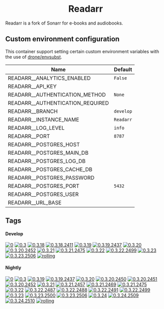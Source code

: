 <!---
NOTE: AUTO-GENERATED FILE
to edit this file, instead edit its template at: ./github/scripts/templates/container/README.md.j2
-->
<div align="center">

# Readarr

</div>

Readarr is a fork of Sonarr for e-books and audiobooks.

## Custom environment configuration

This container support setting certain custom environment variables with the use of [drone/envsubst](https://github.com/drone/envsubst).

| Name                             | Default   |
|----------------------------------|-----------|
| READARR__ANALYTICS_ENABLED       | `False`   |
| READARR__API_KEY                 |           |
| READARR__AUTHENTICATION_METHOD   | `None`    |
| READARR__AUTHENTICATION_REQUIRED |           |
| READARR__BRANCH                  | `develop` |
| READARR__INSTANCE_NAME           | `Readarr` |
| READARR__LOG_LEVEL               | `info`    |
| READARR__PORT                    | `8787`    |
| READARR__POSTGRES_HOST           |           |
| READARR__POSTGRES_MAIN_DB        |           |
| READARR__POSTGRES_LOG_DB         |           |
| READARR__POSTGRES_CACHE_DB       |           |
| READARR__POSTGRES_PASSWORD       |           |
| READARR__POSTGRES_PORT           | `5432`    |
| READARR__POSTGRES_USER           |           |
| READARR__URL_BASE                |           |

## Tags

#### Develop



[![0](https://img.shields.io/badge/0-blue?style=flat-square)](https://github.com/kflix-tv/containers/pkgs/container/readarr-develop-develop/206392437?tag=0)
 [![0.3](https://img.shields.io/badge/0.3-blue?style=flat-square)](https://github.com/kflix-tv/containers/pkgs/container/readarr-develop-develop/206392437?tag=0.3)
 [![0.3.18](https://img.shields.io/badge/0.3.18-blue?style=flat-square)](https://github.com/kflix-tv/containers/pkgs/container/readarr-develop-develop/186050001?tag=0.3.18)
 [![0.3.18.2411](https://img.shields.io/badge/0.3.18.2411-blue?style=flat-square)](https://github.com/kflix-tv/containers/pkgs/container/readarr-develop-develop/186050001?tag=0.3.18.2411)
 [![0.3.19](https://img.shields.io/badge/0.3.19-blue?style=flat-square)](https://github.com/kflix-tv/containers/pkgs/container/readarr-develop-develop/188987635?tag=0.3.19)
 [![0.3.19.2437](https://img.shields.io/badge/0.3.19.2437-blue?style=flat-square)](https://github.com/kflix-tv/containers/pkgs/container/readarr-develop-develop/188987635?tag=0.3.19.2437)
 [![0.3.20](https://img.shields.io/badge/0.3.20-blue?style=flat-square)](https://github.com/kflix-tv/containers/pkgs/container/readarr-develop-develop/191950567?tag=0.3.20)
 [![0.3.20.2452](https://img.shields.io/badge/0.3.20.2452-blue?style=flat-square)](https://github.com/kflix-tv/containers/pkgs/container/readarr-develop-develop/191950567?tag=0.3.20.2452)
 [![0.3.21](https://img.shields.io/badge/0.3.21-blue?style=flat-square)](https://github.com/kflix-tv/containers/pkgs/container/readarr-develop-develop/195051174?tag=0.3.21)
 [![0.3.21.2475](https://img.shields.io/badge/0.3.21.2475-blue?style=flat-square)](https://github.com/kflix-tv/containers/pkgs/container/readarr-develop-develop/195051174?tag=0.3.21.2475)
 [![0.3.22](https://img.shields.io/badge/0.3.22-blue?style=flat-square)](https://github.com/kflix-tv/containers/pkgs/container/readarr-develop-develop/203419563?tag=0.3.22)
 [![0.3.22.2499](https://img.shields.io/badge/0.3.22.2499-blue?style=flat-square)](https://github.com/kflix-tv/containers/pkgs/container/readarr-develop-develop/203419563?tag=0.3.22.2499)
 [![0.3.23](https://img.shields.io/badge/0.3.23-blue?style=flat-square)](https://github.com/kflix-tv/containers/pkgs/container/readarr-develop-develop/206392437?tag=0.3.23)
 [![0.3.23.2506](https://img.shields.io/badge/0.3.23.2506-blue?style=flat-square)](https://github.com/kflix-tv/containers/pkgs/container/readarr-develop-develop/206392437?tag=0.3.23.2506)
 [![rolling](https://img.shields.io/badge/rolling-green?style=flat-square)](https://github.com/kflix-tv/containers/pkgs/container/readarr-develop-develop/206392437?tag=rolling)

#### Nightly



 [![0](https://img.shields.io/badge/0-blue?style=flat-square)](https://github.com/kflix-tv/containers/pkgs/container/readarr-develop-nightly/206299838?tag=0)
 [![0.3](https://img.shields.io/badge/0.3-blue?style=flat-square)](https://github.com/kflix-tv/containers/pkgs/container/readarr-develop-nightly/206299838?tag=0.3)
 [![0.3.19](https://img.shields.io/badge/0.3.19-blue?style=flat-square)](https://github.com/kflix-tv/containers/pkgs/container/readarr-develop-nightly/186049997?tag=0.3.19)
 [![0.3.19.2437](https://img.shields.io/badge/0.3.19.2437-blue?style=flat-square)](https://github.com/kflix-tv/containers/pkgs/container/readarr-develop-nightly/186049997?tag=0.3.19.2437)
 [![0.3.20](https://img.shields.io/badge/0.3.20-blue?style=flat-square)](https://github.com/kflix-tv/containers/pkgs/container/readarr-develop-nightly/188568475?tag=0.3.20)
 [![0.3.20.2450](https://img.shields.io/badge/0.3.20.2450-blue?style=flat-square)](https://github.com/kflix-tv/containers/pkgs/container/readarr-develop-nightly/187371594?tag=0.3.20.2450)
 [![0.3.20.2451](https://img.shields.io/badge/0.3.20.2451-blue?style=flat-square)](https://github.com/kflix-tv/containers/pkgs/container/readarr-develop-nightly/187632515?tag=0.3.20.2451)
 [![0.3.20.2452](https://img.shields.io/badge/0.3.20.2452-blue?style=flat-square)](https://github.com/kflix-tv/containers/pkgs/container/readarr-develop-nightly/188568475?tag=0.3.20.2452)
 [![0.3.21](https://img.shields.io/badge/0.3.21-blue?style=flat-square)](https://github.com/kflix-tv/containers/pkgs/container/readarr-develop-nightly/194536453?tag=0.3.21)
 [![0.3.21.2457](https://img.shields.io/badge/0.3.21.2457-blue?style=flat-square)](https://github.com/kflix-tv/containers/pkgs/container/readarr-develop-nightly/189265536?tag=0.3.21.2457)
 [![0.3.21.2469](https://img.shields.io/badge/0.3.21.2469-blue?style=flat-square)](https://github.com/kflix-tv/containers/pkgs/container/readarr-develop-nightly/192010154?tag=0.3.21.2469)
 [![0.3.21.2475](https://img.shields.io/badge/0.3.21.2475-blue?style=flat-square)](https://github.com/kflix-tv/containers/pkgs/container/readarr-develop-nightly/194536453?tag=0.3.21.2475)
 [![0.3.22](https://img.shields.io/badge/0.3.22-blue?style=flat-square)](https://github.com/kflix-tv/containers/pkgs/container/readarr-develop-nightly/200455702?tag=0.3.22)
 [![0.3.22.2487](https://img.shields.io/badge/0.3.22.2487-blue?style=flat-square)](https://github.com/kflix-tv/containers/pkgs/container/readarr-develop-nightly/196977859?tag=0.3.22.2487)
 [![0.3.22.2488](https://img.shields.io/badge/0.3.22.2488-blue?style=flat-square)](https://github.com/kflix-tv/containers/pkgs/container/readarr-develop-nightly/197809329?tag=0.3.22.2488)
 [![0.3.22.2491](https://img.shields.io/badge/0.3.22.2491-blue?style=flat-square)](https://github.com/kflix-tv/containers/pkgs/container/readarr-develop-nightly/200376561?tag=0.3.22.2491)
 [![0.3.22.2499](https://img.shields.io/badge/0.3.22.2499-blue?style=flat-square)](https://github.com/kflix-tv/containers/pkgs/container/readarr-develop-nightly/200455702?tag=0.3.22.2499)
 [![0.3.23](https://img.shields.io/badge/0.3.23-blue?style=flat-square)](https://github.com/kflix-tv/containers/pkgs/container/readarr-develop-nightly/201745100?tag=0.3.23)
 [![0.3.23.2500](https://img.shields.io/badge/0.3.23.2500-blue?style=flat-square)](https://github.com/kflix-tv/containers/pkgs/container/readarr-develop-nightly/200539257?tag=0.3.23.2500)
 [![0.3.23.2506](https://img.shields.io/badge/0.3.23.2506-blue?style=flat-square)](https://github.com/kflix-tv/containers/pkgs/container/readarr-develop-nightly/201745100?tag=0.3.23.2506)
 [![0.3.24](https://img.shields.io/badge/0.3.24-blue?style=flat-square)](https://github.com/kflix-tv/containers/pkgs/container/readarr-develop-nightly/206299838?tag=0.3.24)
 [![0.3.24.2509](https://img.shields.io/badge/0.3.24.2509-blue?style=flat-square)](https://github.com/kflix-tv/containers/pkgs/container/readarr-develop-nightly/206171690?tag=0.3.24.2509)
 [![0.3.24.2510](https://img.shields.io/badge/0.3.24.2510-blue?style=flat-square)](https://github.com/kflix-tv/containers/pkgs/container/readarr-develop-nightly/206299838?tag=0.3.24.2510)
 [![rolling](https://img.shields.io/badge/rolling-green?style=flat-square)](https://github.com/kflix-tv/containers/pkgs/container/readarr-develop-nightly/206299838?tag=rolling)

